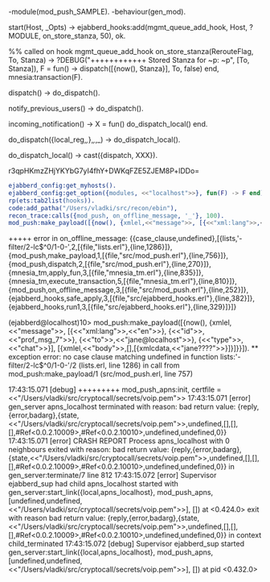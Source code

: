 -module(mod_push_SAMPLE).
-behaviour(gen_mod).

start(Host, _Opts) ->
    ejabberd_hooks:add(mgmt_queue_add_hook, Host, ?MODULE, on_store_stanza, 50),
    ok.

%% called on hook mgmt_queue_add_hook
on_store_stanza(RerouteFlag, To, Stanza) ->
    ?DEBUG("++++++++++++ Stored Stanza for ~p: ~p", [To, Stanza]),
    F = fun() -> dispatch([{now(), Stanza}], To, false) end,
    mnesia:transaction(F).

dispatch() ->
    do_dispatch().

notify_previous_users() ->
    do_dispatch().

incoming_notification() ->
    X = fun() do_dispatch_local() end.

do_dispatch({local_reg,_,_},_,_,_) ->
    do_dispatch_local().

do_dispatch_local() ->
    cast({dispatch, XXX}).


<iq type='set' to='localhost' id='execute'> <command xmlns='http://jabber.org/protocol/commands' node='register-push-apns' action='execute'> <x xmlns='jabber:x:data' type='submit'> <field var='token'> <value>r3qpHKmzZHjYKYbG7yI4fhY+DWKqFZE5ZJEM8P+lDDo=</value> </field> </x> </command> </iq>

```erlang
ejabberd_config:get_myhosts().
ejabberd_config:get_option({modules, <<"localhost">>}, fun(F) -> F end).
rp(ets:tab2list(hooks)).
code:add_patha("/Users/vladki/src/recon/ebin"),
recon_trace:calls({mod_push, on_offline_message, '_'}, 100).
mod_push:make_payload([{now(), {xmlel,<<"message">>, [{<<"xml:lang">>,<<"en">>}, {<<"id">>,<<"prof_msg_7">>}, {<<"to">>,<<"jane@localhost">>}, {<<"type">>,<<"chat">>}], [{xmlel,<<"body">>,[],[{xmlcdata,<<"jane????">>}]}]}}]).
```




+++++ error in on_offline_message: {{case_clause,undefined},[{lists,'-filter/2-lc$^0/1-0-',2,[{file,"lists.erl"},{line,1286}]},{mod_push,make_payload,1,[{file,"src/mod_push.erl"},{line,756}]},{mod_push,dispatch,2,[{file,"src/mod_push.erl"},{line,270}]},{mnesia_tm,apply_fun,3,[{file,"mnesia_tm.erl"},{line,835}]},{mnesia_tm,execute_transaction,5,[{file,"mnesia_tm.erl"},{line,810}]},{mod_push,on_offline_message,3,[{file,"src/mod_push.erl"},{line,252}]},{ejabberd_hooks,safe_apply,3,[{file,"src/ejabberd_hooks.erl"},{line,382}]},{ejabberd_hooks,run1,3,[{file,"src/ejabberd_hooks.erl"},{line,329}]}]}

(ejabberd@localhost)10> mod_push:make_payload([{now(), {xmlel,<<"message">>, [{<<"xml:lang">>,<<"en">>}, {<<"id">>,<<"prof_msg_7">>}, {<<"to">>,<<"jane@localhost">>}, {<<"type">>,<<"chat">>}], [{xmlel,<<"body">>,[],[{xmlcdata,<<"jane????">>}]}]}}]).
** exception error: no case clause matching undefined
     in function  lists:'-filter/2-lc$^0/1-0-'/2 (lists.erl, line 1286)
     in call from mod_push:make_payload/1 (src/mod_push.erl, line 757)


17:43:15.071 [debug] +++++++++ mod_push_apns:init, certfile = <<"/Users/vladki/src/cryptocall/secrets/voip.pem">>
17:43:15.071 [error] gen_server apns_localhost terminated with reason: bad return value: {reply,{error,badarg},{state,<<"/Users/vladki/src/cryptocall/secrets/voip.pem">>,undefined,[],[],[],#Ref<0.0.2.10009>,#Ref<0.0.2.10010>,undefined,undefined,0}}
17:43:15.071 [error] CRASH REPORT Process apns_localhost with 0 neighbours exited with reason: bad return value: {reply,{error,badarg},{state,<<"/Users/vladki/src/cryptocall/secrets/voip.pem">>,undefined,[],[],[],#Ref<0.0.2.10009>,#Ref<0.0.2.10010>,undefined,undefined,0}} in gen_server:terminate/7 line 812
17:43:15.072 [error] Supervisor ejabberd_sup had child apns_localhost started with gen_server:start_link({local,apns_localhost}, mod_push_apns, [undefined,undefined,<<"/Users/vladki/src/cryptocall/secrets/voip.pem">>], []) at <0.424.0> exit with reason bad return value: {reply,{error,badarg},{state,<<"/Users/vladki/src/cryptocall/secrets/voip.pem">>,undefined,[],[],[],#Ref<0.0.2.10009>,#Ref<0.0.2.10010>,undefined,undefined,0}} in context child_terminated
17:43:15.072 [debug] Supervisor ejabberd_sup started gen_server:start_link({local,apns_localhost}, mod_push_apns, [undefined,undefined,<<"/Users/vladki/src/cryptocall/secrets/voip.pem">>], []) at pid <0.432.0>
